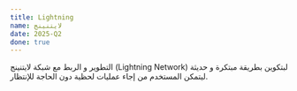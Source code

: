 ```yaml
---
title: Lightning
name: لايتنينج
date: 2025-Q2
done: true
---
```

التطوير و الربط مع شبكة لايتنينج (Lightning Network) لبتكوين بطريقة مبتكرة و حديثة ليتمكن المستخدم من إجاء عمليات لحظية دون الحاجة للإنتظار.
